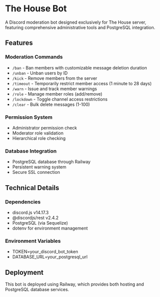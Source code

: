 # The House Bot

A Discord moderation bot designed exclusively for The House server, featuring comprehensive administrative tools and PostgreSQL integration.

## Features

### Moderation Commands
- `/ban` - Ban members with customizable message deletion duration
- `/unban` - Unban users by ID
- `/kick` - Remove members from the server
- `/timeout` - Temporarily restrict member access (1 minute to 28 days)
- `/warn` - Issue and track member warnings
- `/role` - Manage member roles (add/remove)
- `/lockdown` - Toggle channel access restrictions
- `/clear` - Bulk delete messages (1-100)

### Permission System
- Administrator permission check
- Moderator role validation
- Hierarchical role checking

### Database Integration
- PostgreSQL database through Railway
- Persistent warning system
- Secure SSL connection

## Technical Details

### Dependencies
- discord.js v14.17.3
- @discordjs/rest v2.4.2
- PostgreSQL (via Sequelize)
- dotenv for environment management

### Environment Variables
- TOKEN=your_discord_bot_token
- DATABASE_URL=your_postgresql_url


## Deployment

This bot is deployed using Railway, which provides both hosting and PostgreSQL database services.


